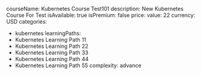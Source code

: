 courseName: Kubernetes Course Test101
description: New Kubernetes Course For Test
isAvailable: true
isPremium: false
price: 
  value: 22
  currency: USD
categories: 
  - kubernetes
learningPaths:
  - Kubernetes Learning Path 11
  - Kubernetes Learning Path 22
  - Kubernetes Learning Path 33
  - Kubernetes Learning Path 44
  - Kubernetes Learning Path 55
complexity: advance
